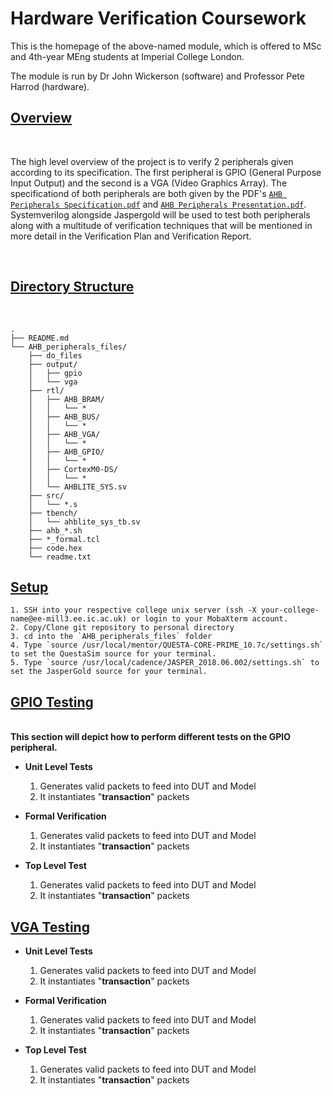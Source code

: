 # Hardware Verification Coursework

This is the homepage of the above-named module, which is offered to MSc and 4th-year MEng students at Imperial College London.

The module is run by Dr John Wickerson (software) and Professor Pete Harrod (hardware).

## <u> Overview </u>
</br>

The high level overview of the project is to verify 2 peripherals given according to its specification. The first peripheral is GPIO (General Purpose Input Output) and the second is a VGA (Video Graphics Array). The specificationd of both peripherals are both given by the PDF's [`AHB Peripherals Specification.pdf`](https://github.com/yv19/HardwareVerification/blob/main/AHB%20Peripherals%20Specification.pdf) and [`AHB Peripherals Presentation.pdf`](https://github.com/yv19/HardwareVerification/blob/main/AHB%20Peripherals%20Specification.pdf). Systemverilog alongside Jaspergold will be used to test both peripherals along with a multitude of verification techniques that will be mentioned in more detail in the Verification Plan and Verification Report.

</br>

## <u> Directory Structure </u>

</br>

```
.
├── README.md
└── AHB_peripherals_files/
    ├── do_files
    ├── output/
    │   ├── gpio
    │   └── vga
    ├── rtl/
    │   ├── AHB_BRAM/
    │   │   └── *
    │   ├── AHB_BUS/
    │   │   └── *
    │   ├── AHB_VGA/
    │   │   └── *
    │   ├── AHB_GPIO/
    │   │   └── *
    │   ├── CortexM0-DS/
    │   │   └── *
    │   └── AHBLITE_SYS.sv
    ├── src/
    │   └── *.s
    ├── tbench/
    │   └── ahblite_sys_tb.sv
    ├── ahb_*.sh
    ├── *_formal.tcl
    ├── code.hex
    └── readme.txt
```
## <u> Setup </u>

    1. SSH into your respective college unix server (ssh -X your-college-name@ee-mill3.ee.ic.ac.uk) or login to your MobaXterm account.
    2. Copy/Clone git repository to personal directory
    3. cd into the `AHB_peripherals_files` folder
    4. Type `source /usr/local/mentor/QUESTA-CORE-PRIME_10.7c/settings.sh` to set the QuestaSim source for your terminal.
    5. Type `source /usr/local/cadence/JASPER_2018.06.002/settings.sh` to set the JasperGold source for your terminal.

## <u> GPIO Testing </u>
</br>
<b> This section will depict how to perform different tests on the GPIO peripheral. </b>

</br>

- **Unit Level Tests**
    1. Generates valid packets to feed into DUT and Model
    2. It instantiates "**transaction**" packets

- **Formal Verification**
    1. Generates valid packets to feed into DUT and Model
    2. It instantiates "**transaction**" packets

- **Top Level Test**
    1. Generates valid packets to feed into DUT and Model
    2. It instantiates "**transaction**" packets

## <u> VGA Testing </u>

- **Unit Level Tests**
    1. Generates valid packets to feed into DUT and Model
    2. It instantiates "**transaction**" packets

- **Formal Verification**
    1. Generates valid packets to feed into DUT and Model
    2. It instantiates "**transaction**" packets

- **Top Level Test**
    1. Generates valid packets to feed into DUT and Model
    2. It instantiates "**transaction**" packets
